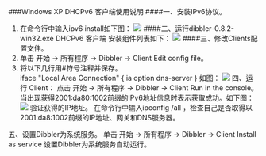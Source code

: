 ###Windows XP DHCPv6 客户端使用说明
####一、安装IPv6协议。
1. 在命令行中输入ipv6 install如下图：
![](http://nic.seu.edu.cn/_upload/article/7d/3f/8e114aea43e3b9df29a046ea9fdb/2d67e40a-2574-456e-a55e-30199f890e69.png) 
####二、运行dibbler-0.8.2-win32.exe DHCPv6 客户端
安装组件列表如下：
![](http://nic.seu.edu.cn/_upload/article/7d/3f/8e114aea43e3b9df29a046ea9fdb/4c5b08db-95f3-4926-96f9-7cc67fe38f1e.png) 
####三、修改Clients配置文件。
1. 单击 开始 -> 所有程序 -> Dibbler -> Client Edit config file。  
2. 将以下几行用#符号注释并保存。  
             iface "Local Area Connection" {
                  ia
                  option dns-server
             }
     如图：
![](http://nic.seu.edu.cn/_upload/article/7d/3f/8e114aea43e3b9df29a046ea9fdb/5c1c57ab-2f75-40d6-bf2f-5ab26cd8d5d8.png) 
四、运行 Client：
        点击 开始 -> 所有程序 -> Dibbler -> Client Run in the console。
        当出现获得2001:da80:1002前缀的IPv6地址信息时表示获取成功。如下图：
![](http://nic.seu.edu.cn/_upload/article/7d/3f/8e114aea43e3b9df29a046ea9fdb/67604bc6-4cf0-4dde-941e-292590f07afa.png) 
        验证获得的IP地址。
        在命令行中输入ipconfig /all ，检查自己是否取得以2001:da8:1002前缀的IP地址、网关和DNS服务器。

五、设置Dibbler为系统服务。
        单击 开始 -> 所有程序 -> Dibbler -> Client Install as service 设置Dibbler为系统服务自动运行。